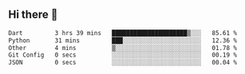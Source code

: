 ## Hi there 👋
 <!--START_SECTION:waka-->

```txt
Dart         3 hrs 39 mins   █████████████████████▒░░░   85.61 %
Python       31 mins         ███░░░░░░░░░░░░░░░░░░░░░░   12.36 %
Other        4 mins          ▒░░░░░░░░░░░░░░░░░░░░░░░░   01.78 %
Git Config   0 secs          ░░░░░░░░░░░░░░░░░░░░░░░░░   00.19 %
JSON         0 secs          ░░░░░░░░░░░░░░░░░░░░░░░░░   00.04 %
```

<!--END_SECTION:waka-->
